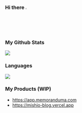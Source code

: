 ### Hi there <img src="https://media.giphy.com/media/hvRJCLFzcasrR4ia7z/giphy.gif" width="2%" />

<!--
**mishio-n/mishio-n** is a ✨ _special_ ✨ repository because its `README.md` (this file) appears on your GitHub profile.

Here are some ideas to get you started:

- 🔭 I’m currently working on ...
- 🌱 I’m currently learning ...
- 👯 I’m looking to collaborate on ...
- 🤔 I’m looking for help with ...
- 💬 Ask me about ...
- 📫 How to reach me: ...
- 😄 Pronouns: ...
- ⚡ Fun fact: ...
-->

### My Github Stats
[![](https://github-readme-stats.vercel.app/api?username=mishio-n&show_icons=true&theme=gruvbox)](https://github.com/mishio-n)

### Languages
[![](https://github-readme-stats.vercel.app/api/top-langs/?username=mishio-n&layout=compact)](https://github.com/mishio-n)

### My Products (WIP)

- https://app.memoranduma.com
- https://mishio-blog.vercel.app
